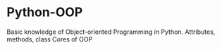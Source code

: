 # Python-OOP
Basic knowledge of Object-oriented Programming in Python. 
Attributes, methods, class
Cores of OOP
